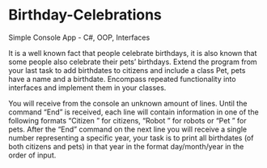 # Birthday-Celebrations
Simple Console App - C#, OOP, Interfaces

It is a well known fact that people celebrate birthdays, it is also known that some people also celebrate their pets’ birthdays. Extend the program from your last task to add birthdates to citizens and include a class Pet, pets have a name and a birthdate. Encompass repeated functionality into interfaces and implement them in your classes. 


You will receive from the console an unknown amount of lines. Until the command “End” is received, each line will contain information in one of the following formats “Citizen <name> <age> <id> <birthdate>” for citizens, “Robot <model> <id>” for robots or “Pet <name> <birthdate>” for pets. After the “End” command on the next line you will receive a single number representing a specific year, your task is to print all birthdates (of both citizens and pets) in that year in the format day/month/year in the order of input.
  

